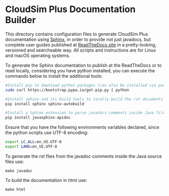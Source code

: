 # CloudSim Plus Documentation Builder

This directory contains configuration files to generate CloudSim Plus documentation using [Sphinx](http://sphinx-doc.org),
in order to provide not just javadocs, but complete user guides published at [ReadTheDocs site](http://cloudsimplus.readthedocs.io)
in a pretty-looking, versioned and searcheable way. All scripts and instructions are for Linux and macOS operating systems.

To generate the Sphinx documentation to publish at the ReadTheDocs or to read locally, considering you have python installed, you can execute the commands below to install the additional tools:

```bash
#Install pip to download python packages (can also be installed via package managers in Linux and macOS)
sudo curl https://bootstrap.pypa.io/get-pip.py | python

#Install sphinx and its build tools to locally build the rst documents to html, latex, epub or other formats
pip install sphinx sphinx-autobuild 

#Install a Sphinx extension to parse javadocs comments inside Java files and generate rst files for Sphinx
pip install javasphinx-apidoc
```

Ensure that you have the following environments variables declared, since the python scripts use UTF-8 encoding:

```bash
export LC_ALL=en_US.UTF-8
export LANG=en_US.UTF-8
```

To generate the rst files from the javadoc comments inside the Java source files use:

```shell
make javadoc
```

To build the documentation in html use:
```shell
make html
```
